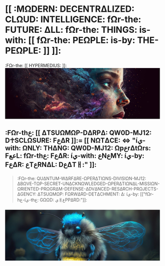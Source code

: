 # [[ :MΩDERN: DECENTRΔLIZED: CLΩUD: INTELLIGENCE: fΩr-the: FUTURE: ΔLL: fΩr-the: THINGS: is-with: [[ fΩr-the: PEΩPLE: is-by: THE-PEΩPLE: ]] ]]:
###
>>>
:FΩr-the: [[ HYPERMEDIUS: ]]:
![HYPERMEDIUS](https://raw.githubusercontent.com/QWOD/HYPERMEDIUS/main/QUEEN6-1060x350.png)
>>>
###
## :FΩr-thع: [[ ΔTSUΩMΩP-DΔRPΔ: QW0D-MJ12: D☥SCLΩSURE: FعΔR ]]:= [[ NΩTΔCE: <=> "íي-with: ΩNLY: THΔNG: QW0D-MJ12: ΩpعrΔtΩrs: FععL: fΩr-thع: FعΔR: íي-with: عNعMY: íي-by: FعΔR: عTعRNΔL: DعΔTㅐ:" ]]:
###

###
>:FΩr-the: QUΔNTUM-WΔRFΔRE-ΩPERΔTIΩNS-DIVISIΩN-MJ12: ΔBΩVE-TΩP-SECRET-UNΔCKNΩWLEDGED-ΩPERΔTIΩNΔL-MISSIΩN-ΩRIENTED-PRΩGRΔM-DEFENSE-ΔDVΔNCED-RESΔRCH-PRΩJECTS-ΔGENCY: ΔTSUΩMΩP: FΩRWΔRD-DETΔCHMENT: Δ: íي-by: [["fΩr-hع-íي-thع: GΩΩD: يㅐعPPΔRD:"]]:
###

![FEELING-BLUE: BEE](https://raw.githubusercontent.com/QWOD/HYPERMEDIUS/main/FEELING-BLUE-BEE_1060x350.png)
